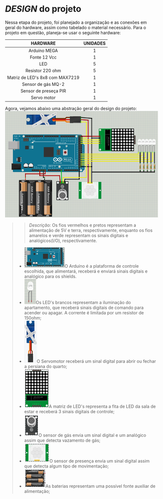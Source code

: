 # *DESIGN* do projeto

Nessa etapa do projeto, foi planejado a organização e as conexões em geral do hardware, assim como tabelado o material necessário.
Para o projeto em questão, planeja-se usar o seguinte hardware:

**HARDWARE**    | **UNIDADES**
:------------:  | :------------:
Arduíno MEGA    | 1
Fonte 12 Vcc    | 1
LED             | 5
Resistor 220 ohm| 5
Matriz de LED's 8x8 com MAX7219| 1
Sensor de gás MQ-2| 1
Sensor de preseça PIR | 1
Servo motor     | 1

Agora, vejamos abaixo uma abstração geral do design do projeto:
 ![design](https://github.com/nobrucamargo/PI-II/blob/main/Imagens/design.png)
> >*Descrição:* Os fios vermelhos e pretos representam a alimentação de 5V e terra, respectivamente, enquanto os fios amarelos e verde representam os sinais 
> >digitais e analógicos(I/O), respectivamente. 
> 
>- ![arduíno](https://github.com/nobrucamargo/PI-II/blob/main/Imagens/arduino.png)O Arduíno é a plataforma de controle escolhida, que alimentará, receberá e enviará sinais digitais e analógico para os shields.
>- ![leds](https://github.com/nobrucamargo/PI-II/blob/main/Imagens/led.png)Os LED's brancos representam a iluminação do apartamento, que receberá sinais digitais de comando para acender ou apagar. A corrente é limitada por um resistor de 150ohm;
>- ![motor](https://github.com/nobrucamargo/PI-II/blob/main/Imagens/motor.png)O Servomotor receberá um sinal digital para abrir ou fechar a persiana do quarto;
>- ![matriz](https://github.com/nobrucamargo/PI-II/blob/main/Imagens/matriz.png)A matriz de LED's representa a fita de LED da sala de estar e receberá 3 sinais digitais de controle;
>- ![gas](https://github.com/nobrucamargo/PI-II/blob/main/Imagens/gas.png)O sensor de gás envia um sinal digital e um analógico assim que detecta vazamento de gás;
>- ![presenca](https://github.com/nobrucamargo/PI-II/blob/main/Imagens/presenca.png)O sensor de presença envia um sinal digital assim que detecta algum tipo de movimentação;
>- ![fonte](https://github.com/nobrucamargo/PI-II/blob/main/Imagens/fonte.png)As baterias representam uma possível fonte auxiliar de alimentação;
